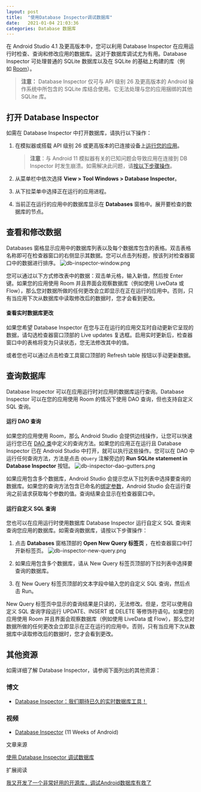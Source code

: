 ```yaml
---
layout: post
title:  "使用Database Inspector调试数据库"
date:   2021-01-04 21:03:36
categories: Database 数据库
---
```

在 Android Studio 4.1 及更高版本中，您可以利用 Database Inspector 在应用运行时检查、查询和修改应用的数据库。这对于数据库调试尤为有用。Database Inspector 可处理普通的 SQLite 数据库以及在 SQLite 的基础上构建的库（例如 [Room](https://developer.android.com/training/data-storage/room?hl=zh-cn)）。

> **注意：** Database Inspector 仅可与 API 级别 26 及更高版本的 Android 操作系统中所包含的 SQLite 库结合使用。它无法处理与您的应用捆绑的其他 SQLite 库。

## 打开 Database Inspector

如需在 Database Inspector 中打开数据库，请执行以下操作：

1.  在模拟器或搭载 API 级别 26 或更高版本的已连接设备上[运行您的应用](https://developer.android.com/studio/run?hl=zh-cn)。

    > **注意**：与 Android 11 模拟器有关的已知问题会导致应用在连接到 DB Inspector 时发生崩溃。如需解决此问题，请[按以下步骤操作](https://developer.android.com/studio/known-issues?hl=zh-cn#ki-android-11-db-inspector)。
2.  从菜单栏中依次选择 **View > Tool Windows > Database Inspector**。

3.  从下拉菜单中选择正在运行的应用进程。

4.  当前正在运行的应用中的数据库显示在 **Databases** 窗格中。展开要检查的数据库的节点。

## 查看和修改数据

Databases 窗格显示应用中的数据库列表以及每个数据库包含的表格。双击表格名称即可在检查器窗口的右侧显示其数据。您可以点击列标题，按该列对检查器窗口中的数据进行排序。
![db-inspector-window.png](https://upload-images.jianshu.io/upload_images/18406403-60653cdfcc0b5c18.png?imageMogr2/auto-orient/strip%7CimageView2/2/w/1240)

您可以通过以下方式修改表中的数据：双击单元格，输入新值，然后按 Enter 键。如果您的应用使用 Room 并且界面会观察数据库（例如使用 LiveData 或 Flow），那么您对数据所做的任何更改会立即显示在正在运行的应用中。否则，只有当应用下次从数据库中读取修改后的数据时，您才会看到更改。

#### 查看实时数据库更改

如果您希望 Database Inspector 在您与正在运行的应用交互时自动更新它呈现的数据，请勾选检查器窗口顶部的 Live updates 复选框。启用实时更新后，检查器窗口中的表格将变为只读状态，您无法修改其中的值。

或者您也可以通过点击检查工具窗口顶部的 Refresh table 按钮以手动更新数据。

## 查询数据库

Database Inspector 可以在应用运行时对应用的数据库运行查询。Database Inspector 可以在您的应用使用 Room 的情况下使用 DAO 查询，但也支持自定义 SQL 查询。

#### 运行 DAO 查询

如果您的应用使用 Room，那么 Android Studio 会提供边线操作，让您可以快速运行您已在 [DAO 类](https://developer.android.com/training/data-storage/room/accessing-data?hl=zh-cn)中定义的查询方法。如果您的应用正在运行且 Database Inspector 已在 Android Studio 中打开，就可以执行这些操作。您可以在 DAO 中运行任何查询方法，方法是点击 `@Query` 注解旁边的 **Run SQLite statement in Database Inspector** 按钮。
![db-inspector-dao-gutters.png](https://upload-images.jianshu.io/upload_images/18406403-79fb44e2940bcf30.png?imageMogr2/auto-orient/strip%7CimageView2/2/w/1240)


如果应用包含多个数据库，Android Studio 会提示您从下拉列表中选择要查询的数据库。如果您的查询方法包含已命名的[绑定参数](https://developer.android.com/training/data-storage/room/accessing-data?hl=zh-cn#query-params)，Android Studio 会在运行查询之前请求获取每个参数的值。查询结果会显示在检查器窗口中。

#### 运行自定义 SQL 查询

您也可以在应用运行时使用数据库 Database Inspector 运行自定义 SQL 查询来查询您应用的数据库。如需查询数据库，请按以下步骤操作：

1.  点击 **Databases** 窗格顶部的 **Open New Query 标签页** ，在检查器窗口中打开新标签页。
![db-inspector-new-query.png](https://upload-images.jianshu.io/upload_images/18406403-207f95dbaeed07c4.png?imageMogr2/auto-orient/strip%7CimageView2/2/w/1240)

2.  如果应用包含多个数据库，请从 New Query 标签页顶部的下拉列表中选择要查询的数据库。

3.  在 New Query 标签页顶部的文本字段中输入您的自定义 SQL 查询，然后点击 Run。

New Query 标签页中显示的查询结果是只读的，无法修改。但是，您可以使用自定义 SQL 查询字段运行 UPDATE、INSERT 或 DELETE 等修饰符语句。如果您的应用使用 Room 并且界面会观察数据库（例如使用 LiveData 或 Flow），那么您对数据所做的任何更改会立即显示在正在运行的应用中。否则，只有当应用下次从数据库中读取修改后的数据时，您才会看到更改。

## 其他资源

如需详细了解 Database Inspector，请参阅下面列出的其他资源：

### 博文

*   [Database Inspector：我们期待已久的实时数据库工具！](https://medium.com/androiddevelopers/database-inspector-9e91aa265316)

### 视频

*   [Database Inspector](https://www.youtube.com/watch?v=UMc7Tu0nKYQ&hl=zh-cn) (11 Weeks of Android)

文章来源

[使用 Database Inspector 调试数据库](https://developer.android.com/studio/inspect/database?hl=zh-cn)

扩展阅读

[我又开发了一个非常好用的开源库，调试Android数据库有救了]([https://guolin.blog.csdn.net/article/details/111120730](https://guolin.blog.csdn.net/article/details/111120730)
)